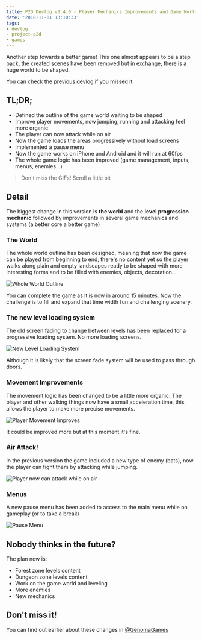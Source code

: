 ```yaml
---
title: P2D Devlog v0.4.0 - Player Mechanics Improvements and Game World Outlining
date: '2018-11-01 13:10:33'
tags:
- devlog
- project-p2d
- games
---
```


Another step towards a better game! This one almost appears to be a step back, the created scenes have been removed but in exchange, there is a huge world to be shaped.

You can check the [previous devlog](/p2d-devlog-v0-3-0-enemies-and-new-location/) if you missed it.

## TL;DR;

- Defined the outline of the game world waiting to be shaped
- Improve player movements, now jumping, running and attacking feel more organic
- The player can now attack while on air
- Now the game loads the areas progressively without load screens
- Implemented a pause menu
- Now the game works on iPhone and Android and it will run at 60fps
- The whole game logic has been improved (game management, inputs, menus, enemies...)

> Don't miss the GIFs! Scroll a little bit

## Detail

The biggest change in this version is **the world** and the **level progression mechanic** followed by improvements in several game mechanics and systems (a better core a better game)

### The World

The whole world outline has been designed, meaning that now the game can be played from beginning to end, there's no content yet so the player walks along plain and empty landscapes ready to be shaped with more interesting forms and to be filled with enemies, objects, decoration...

![Whole World Outline](https://i.imgur.com/sBa4xAd.gif)

You can complete the game as it is now in around 15 minutes. Now the challenge is to fill and expand that time width fun and challenging scenery.

### The new level loading system

The old screen fading to change between levels has been replaced for a progressive loading system. No more loading screens.

![New Level Loading System](https://i.imgur.com/lYso4er.gif)

Although it is likely that the screen fade system will be used to pass through doors.

### Movement Improvements

The movement logic has been changed to be a little more organic. The player and other walking things now have a small acceleration time, this allows the player to make more precise movements.

![Player Movement Improves](https://i.imgur.com/IDUkZBE.gif)

It could be improved more but at this moment it's fine.

### Air Attack!

In the previous version the game included a new type of enemy (bats), now the player can fight them by attacking while jumping.

![Player now can attack while on air](https://i.imgur.com/iKHQIBl.gif)

### Menus

A new pause menu has been added to access to the main menu while on gameplay (or to take a break)

![Pause Menu](https://i.imgur.com/5rpZXGp.gif)

## Nobody thinks in the future?

The plan now is:

- Forest zone levels content
- Dungeon zone levels content
- Work on the game world and leveling
- More enemies
- New mechanics

## Don't miss it!

You can find out earlier about these changes in [@GenomaGames](https://twitter.com/GenomaGames)

<!--kg-card-end: markdown-->

